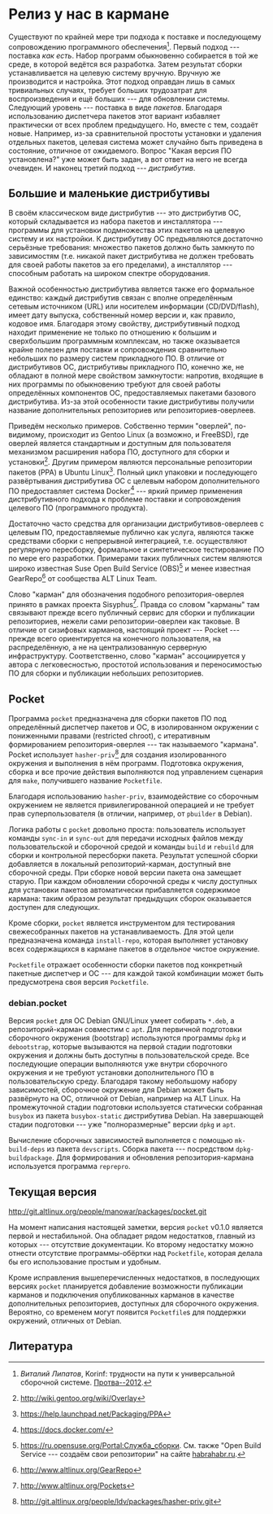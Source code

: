 Релиз у нас в кармане
=====================

Существуют по крайней мере три подхода к поставке и последующему
сопровождению программного обеспечения[^1]. Первый подход --- поставка
*как есть*. Набор программ обыкновенно собирается в той же среде, в
которой ведётся вся разработка. Затем результат сборки устанавливается
на целевую систему вручную. Вручную же производится и настройка. Этот
подход оправдан лишь в самых тривиальных случаях, требует больших
трудозатрат для воспроизведения и ещё больших --- для обновлении
системы. Следующий уровень --- поставка в виде *пакетов*. Благодаря
использованию диспетчера пакетов этот вариант избавляет практически от
всех проблем предыдущего. Но, вместе с тем, создаёт новые. Например,
из-за сравнительной простоты установки и удаления отдельных пакетов,
целевая система может случайно быть приведена в состояние, отличное от
ожидаемого. Вопрос "Какая версия ПО установлена?" уже может быть
задан, а вот ответ на него не всегда очевиден. И наконец третий
подход --- *дистрибутив*.


Большие и маленькие дистрибутивы
--------------------------------

В своём классическом виде дистрибутив --- это дистрибутив ОС, который
складывается из набора пакетов и инсталлятора --- программы для
установки подмножества этих пакетов на целевую систему и их
настройки. К дистрибутиву ОС предъявляются достаточно  серьёзные
требования: множество пакетов должно быть замкнуто по зависимостям
(т.е. никакой пакет дистрибутива не должен требовать для своей работы
пакетов за его пределами), а инсталлятор --- способным работать на
широком спектре оборудования.

Важной особенностью дистрибутива является также его
формальное единство: каждый дистрибутив связан с вполне определённым
сетевым источником (URL) или носителем информации (CD/DVD/flash),
имеет дату выпуска, собственный номер версии и, как правило, кодовое
имя. Благодаря этому свойству, дистрибутивный подход находит
применение не только по отношению к большим и сверхбольшим программным
комплексам, но также оказывается крайне полезен для поставки и
сопровождения сравнительно небольших по размеру систем прикладного
ПО. В отличие от дистрибутивов ОС, дистрибутивы прикладного ПО,
конечно же, не обладают в полной мере свойством замкнутости: напротив,
входящие в них программы по обыкновению требуют для своей работы
определённых компонентов ОС, предоставляемых пакетами базового
дистрибутива. Из-за этой особенности такие дистрибутивы получили
название дополнительных репозиториев или репозиториев-оверлеев.

Приведём несколько примеров. Собственно термин "оверлей", по-видимому,
происходит из Gentoo Linux (а возможно, и FreeBSD), где оверлей
является стандартным и доступным для пользователя механизмом
расширения набора ПО, доступного для сборки и установки[^2]. Другим
примером являются персональные репозитории пакетов (PPA) в Ubuntu
Linux[^3]. Полный цикл упаковки и последующего развёртывания
дистрибутива ОС с целевым набором дополнительного ПО предоставляет
система Docker[^4] --- яркий пример применения дистрибутивного подхода
к проблеме поставки и сопровождения целевого ПО (программного
продукта).

Достаточно часто средства для организации дистрибутивов-оверлеев с
целевым ПО, предоставляемые публично как услуга, являются также
средствами сборки с непрерывной интеграцией, т.е. осуществляют
регулярную пересборку, формальное и синтетическое тестирование
ПО по мере его разработки. Примерами таких публичных систем
являются широко известная Suse Open Build Service (OBS)[^5] и менее
известная GearRepo[^6] от сообщества ALT Linux Team.

Слово "карман" для обозначения подобного репозитория-оверлея принято в
рамках проекта Sisyphus[^7]. Правда со словом "карманы" там связывают
прежде всего публичный сервис для сборки и публикации репозиториев,
нежели сами репозитории-оверлеи как таковые. В отличие от сизифовых
карманов, настоящий проект --- Pocket --- прежде всего ориентируется
на конечного пользователя, на распределённую, а не на централизованную
серверную инфраструктуру. Соответственно, слово "карман" ассоциируется
у автора с легковесностью, простотой использования и переносимостью ПО
для сборки и публикации небольших репозиториев.


Pocket
------

Программа `pocket` предназначена для сборки пакетов ПО под
определённый диспетчер пакетов и ОС, в изолированном окружении с
пониженными правами (restricted chroot), с итеративным формированием
репозитория-оверлея --- так называемого "кармана". Pocket использует
`hasher-priv`[^8] для создания изолированного окружения и выполнения в
нём программ. Подготовка окружения, сборка и все прочие действия
выполняются под управлением сценария для `make`, получившего название
`Pocketfile`.

Благодаря использованию `hasher-priv`, взаимодействие со сборочным
окружением не является привилегированной операцией и не требует прав
суперпользователя (в отличии, например, от `pbuilder` в Debian).

Логика работы с `pocket` довольно проста: пользователь использует
команды `sync-in` и `sync-out` для передачи исходных файлов между
пользовательской и сборочной средой и команды `build` и `rebuild` для
сборки и контрольной пересборки пакета. Результат успешной сборки
добавляется в локальный репозиторий-карман, доступный вне сборочной
среды. При сборке новой версии пакета она замещает старую. При каждом
обновлении сборочной среды к числу доступных для установки пакетов
автоматически прибавляется содержимое кармана: таким образом результат
предыдущих сборок оказывается доступен для следующих.

Кроме сборки, `pocket` является инструментом для тестирования
свежесобранных пакетов на устанавливаемость. Для этой цели
предназначена команда `install-repo`, которая выполняет установку всех
содержащихся в кармане пакетов в *отдельное* чистое окружение.

`Pocketfile` отражает особенности сборки пакетов под конкретный
пакетные диспетчер и ОС --- для каждой такой комбинации может быть
предусмотрена своя версия `Pocketfile`.

### debian.pocket

Версия `pocket` для ОС Debian GNU/Linux умеет собирать `*.deb`, а
репозиторий-карман совместим с `apt`. Для первичной подготовки
сборочного окружения (bootstrap) используются программы `dpkg` и
`debootstrap`, которые вызываются на первой стадии подготовки
окружения и должны быть доступны в пользовательской среде. Все
последующие операции выполняются уже внутри сборочного окружения и не
требуют установки дополнительного ПО в пользовательскую
среду. Благодаря такому небольшому набору зависимостей, сборочное
окружение для Debian может быть развёрнуто на ОС, отличной от Debian,
например на ALT Linux. На промежуточной стадии подготовки используется
статически собранная `busybox` из пакета `busybox-static` дистрибутива
Debian. На завершающей стадии подготовки --- уже "полноразмерные"
версии `dpkg` и `apt`.

Вычисление сборочных зависимостей выполняется с помощью
`mk-build-deps` из пакета `devscripts`. Сборка пакета --- посредством
`dpkg-buildpackage`. Для формирования и обновления репозитория-кармана
используется программа `reprepro`.


Текущая версия
--------------

<http://git.altlinux.org/people/manowar/packages/pocket.git>

На момент написания настоящей заметки, версия `pocket` v0.1.0 является
первой и нестабильной. Она обладает рядом недостатков, главный из
которых --- отсутствие документации. Ко второму недостатку можно
отнести отсутствие программы-обёртки над `Pocketfile`, которая делала
бы его использование простым и удобным.

Кроме исправления вышеперечисленных недостатков, в последующих версиях
`pocket` планируется добавление возможности публикации карманов и
подключения опубликованных карманов в качестве дополнительных
репозиториев, доступных для сборочного окружения. Вероятно, со
временем могут появится `Pocketfile`s для поддержки окружений,
отличных от Debian.


Литература
----------

[^1]: *Виталий Липатов*, Korinf: трудности на пути к универсальной
сборочной системе. [Протва--2012](http://www.altlinux.ru/media/protva-2012.pdf).
[^2]: <http://wiki.gentoo.org/wiki/Overlay>
[^3]: <https://help.launchpad.net/Packaging/PPA>
[^4]: <https://docs.docker.com/>
[^5]: <https://ru.opensuse.org/Portal:Служба_сборки>. См. также
"Open Build Service --- создаём свои репозитории" на сайте
[habrahabr.ru](http://habrahabr.ru/post/160609/).
[^6]: <http://www.altlinux.org/GearRepo>
[^7]: <http://www.altlinux.org/Pockets>
[^8]: <http://git.altlinux.org/people/ldv/packages/hasher-priv.git>
